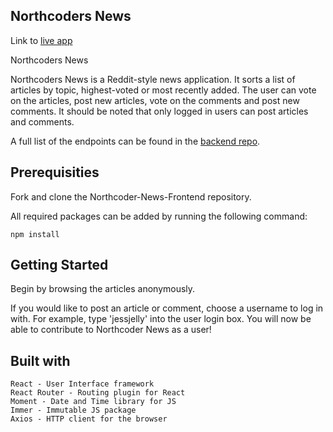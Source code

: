 ## Northcoders News

Link to [live app](https://clever-shirley-7d9b91.netlify.com)

Northcoders News

Northcoders News is a Reddit-style news application. It sorts a list of articles by topic, highest-voted or most recently added. The user can vote on the articles, post new articles, vote on the comments and post new comments. It should be noted that only logged in users can post articles and comments.

A full list of the endpoints can be found in the [backend repo](https://github.com/EllieBeveridge/Northcoder-News-EB).

## Prerequisities

Fork and clone the Northcoder-News-Frontend repository.

All required packages can be added by running the following command:

````
npm install

````

## Getting Started

Begin by browsing the articles anonymously.

If you would like to post an article or comment, choose a username to log in with. For example, type 'jessjelly' into the user login box. You will now be able to contribute to Northcoder News as a user! 

## Built with

    React - User Interface framework
    React Router - Routing plugin for React
    Moment - Date and Time library for JS
    Immer - Immutable JS package
    Axios - HTTP client for the browser
